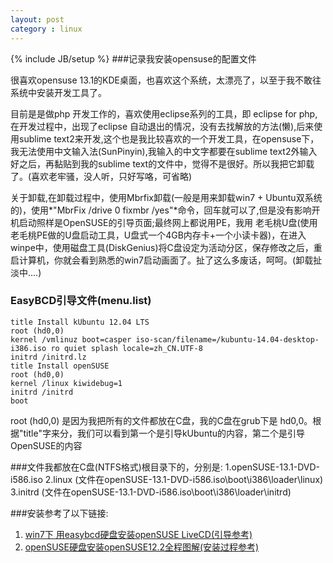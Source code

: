 ```yaml
---
layout: post
category : linux
---
```

{% include JB/setup %}
###记录我安装opensuse的配置文件



很喜欢opensuse 13.1的KDE桌面，也喜欢这个系统，太漂亮了，以至于我不敢往系统中安装开发工具了。



目前是是做php 开发工作的，喜欢使用eclipse系列的工具，即 eclipse for php,在开发过程中，出现了eclipse 自动退出的情况，没有去找解放的方法(懒),后来使用sublime text2来开发,这个也是我比较喜欢的一个开发工具，在opensuse下，我无法使用中文输入法(SunPinyin),我输入的中文字都要在sublime text2外输入好之后，再黏贴到我的sublime text的文件中，觉得不是很好。所以我把它卸载了。(喜欢老牢骚，没人听，只好写咯，可省略)


关于卸载,在卸载过程中，使用Mbrfix卸载(一般是用来卸载win7 + Ubuntu双系统的)，使用*"MbrFix /drive 0 fixmbr /yes"*命令，回车就可以了,但是没有影响开机启动照样是OpenSUSE的引导页面;最终网上都说用PE，我用 老毛桃U盘(使用老毛桃PE做的U盘启动工具，U盘式一个4GB内存卡+一个小读卡器)，在进入winpe中，使用磁盘工具(DiskGenius)将C盘设定为活动分区，保存修改之后，重启计算机，你就会看到熟悉的win7启动画面了。扯了这么多废话，呵呵。(卸载扯淡中....)


### EasyBCD引导文件(menu.list)

    title Install kUbuntu 12.04 LTS
	root (hd0,0)
	kernel /vmlinuz boot=casper iso-scan/filename=/kubuntu-14.04-desktop-i386.iso ro quiet splash locale=zh_CN.UTF-8
	initrd /initrd.lz
	title Install openSUSE
	root (hd0,0)
	kernel /linux kiwidebug=1
	initrd /initrd
	boot

root (hd0,0) 是因为我把所有的文件都放在C盘，我的C盘在grub下是 hd0,0。根据"title"字来分，我们可以看到第一个是引导kUbuntu的内容，第二个是引导OpenSUSE的内容

###文件我都放在C盘(NTFS格式)根目录下的，分别是:
1.openSUSE-13.1-DVD-i586.iso
2.linux (文件在openSUSE-13.1-DVD-i586.iso\boot\i386\loader\linux)
3.initrd (文件在openSUSE-13.1-DVD-i586.iso\boot\i386\loader\initrd)

###安装参考了以下链接:
   1. [win7下 用easybcd硬盘安装openSUSE LiveCD(引导参考)](http://lqjs.blog.163.com/blog/static/27377407201011254312266/)
   2. [openSUSE硬盘安装openSUSE12.2全程图解(安装过程参考)](http://www.linuxsight.com/blog/5553)

